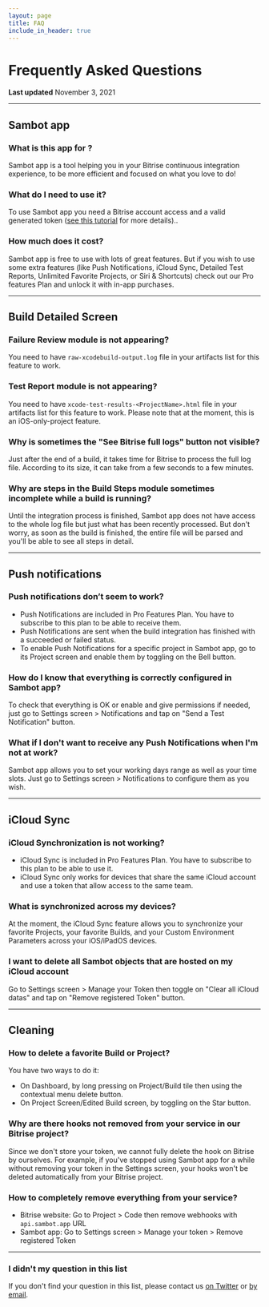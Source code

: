```yaml
---
layout: page
title: FAQ
include_in_header: true
---
```


# Frequently Asked Questions
**Last updated** November 3, 2021

---

## Sambot app

### What is this app for ?
Sambot app is a tool helping you in your Bitrise continuous integration experience, to be more efficient and focused on what you love to do!


### What do I need to use it?
To use Sambot app you need a Bitrise account access and a valid generated token ([see this tutorial](/tokentuto/index.html) for more details)..

### How much does it cost?
Sambot app is free to use with lots of great features. But if you wish to use some extra features (like Push Notifications, iCloud Sync, Detailed Test Reports, Unlimited Favorite Projects, or Siri & Shortcuts) check out our Pro features Plan and unlock it with in-app purchases.

---

## Build Detailed Screen

### Failure Review module is not appearing?
You need to have `raw-xcodebuild-output.log` file in your artifacts list for this feature to work.

### Test Report module is not appearing?
You need to have `xcode-test-results-<ProjectName>.html` file in your artifacts list for this feature to work.
Please note that at the moment, this is an iOS-only-project feature.

### Why is sometimes the "See Bitrise full logs" button not visible?
Just after the end of a build, it takes time for Bitrise to process the full log file. According to its size, it can take from a few seconds to a few minutes.

### Why are steps in the Build Steps module sometimes incomplete while a build is running?
Until the integration process is finished, Sambot app does not have access to the whole log file but just what has been recently processed. But don't worry, as soon as the build is finished, the entire file will be parsed and you'll be able to see all steps in detail.

---

## Push notifications

### Push notifications don’t seem to work?
- Push Notifications are included in Pro Features Plan. You have to subscribe to this plan to be able to receive them.
- Push Notifications are sent when the build integration has finished with a succeeded or failed status.
- To enable Push Notifications for a specific project in Sambot app, go to its Project screen and enable them by toggling on the Bell button.

### How do I know that everything is correctly configured in Sambot app?
To check that everything is OK or enable and give permissions if needed, just go to Settings screen > Notifications and tap on "Send a Test Notification" button.

### What if I don't want to receive any Push Notifications when I'm not at work?
Sambot app allows you to set your working days range as well as your time slots. Just go to Settings screen > Notifications to configure them as you wish.

---

## iCloud Sync

### iCloud Synchronization is not working?
- iCloud Sync is included in Pro Features Plan. You have to subscribe to this plan to be able to use it.
- iCloud Sync only works for devices that share the same iCloud account and use a token that allow access to the same team.

### What is synchronized across my devices?
At the moment, the iCloud Sync feature allows you to synchronize your favorite Projects, your favorite Builds, and your Custom Environment Parameters across your iOS/iPadOS devices.

### I want to delete all Sambot objects that are hosted on my iCloud account
Go to Settings screen > Manage your Token then toggle on "Clear all iCloud datas" and tap on "Remove registered Token" button.

---

## Cleaning

### How to delete a favorite Build or Project?
You have two ways to do it:
- On Dashboard, by long pressing on Project/Build tile then using the contextual menu delete button.
- On Project Screen/Edited Build screen, by toggling on the Star button.

### Why are there hooks not removed from your service in our Bitrise project?
Since we don't store your token, we cannot fully delete the hook on Bitrise by ourselves. For example, if you've stopped using Sambot app for a while without removing your token in the Settings screen, your hooks won't be deleted automatically from your Bitrise project.

### How to completely remove everything from your service?
- Bitrise website: Go to Project > Code then remove webhooks with `api.sambot.app` URL
- Sambot app: Go to Settings screen > Manage your token > Remove registered Token

--- 

### I didn't my question in this list

If you don't find your question in this list, please contact us [on Twitter](https://twitter.com/sambot_app) or [by email](mailto:sambot-public1021@jaynjay.app).
